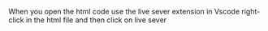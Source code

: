 When you open the html code use the live sever extension in Vscode
right-click in the html file and then click on live sever
